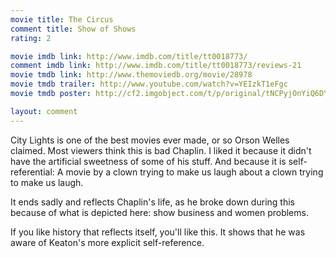```yaml
---
movie title: The Circus
comment title: Show of Shows
rating: 2

movie imdb link: http://www.imdb.com/title/tt0018773/
comment imdb link: http://www.imdb.com/title/tt0018773/reviews-21
movie tmdb link: http://www.themoviedb.org/movie/28978
movie tmdb trailer: http://www.youtube.com/watch?v=YEIzkT1eFgc
movie tmdb poster: http://cf2.imgobject.com/t/p/original/tNCPyjOnYiQ6DYXB7gUYh65hJfV.jpg

layout: comment
---
```


City Lights is one of the best movies ever made, or so Orson Welles claimed. Most viewers think this is bad Chaplin. I liked it because it didn't have the artificial sweetness of some of his stuff. And because it is self-referential: A movie by a clown trying to make us laugh about a clown trying to make us laugh.

It ends sadly and reflects Chaplin's life, as he broke down during this because of what is depicted here: show business and women problems.

If you like history that reflects itself, you'll like this. It shows that he was aware of Keaton's more explicit self-reference.